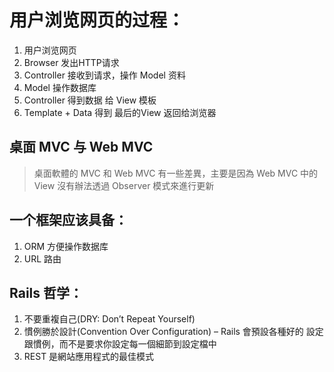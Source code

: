 # 用户浏览网页的过程：
1. 用户浏览网页
2. Browser 发出HTTP请求
3. Controller 接收到请求，操作 Model 资料
4. Model 操作数据库
5. Controller 得到数据 给 View 模板
6. Template + Data 得到 最后的View 返回给浏览器


##  桌面 MVC 与 Web MVC
> 桌面軟體的 MVC 和 Web MVC 有一些差異，主要是因為 Web MVC 中的 View 沒有辦法透過 Observer 模式來進行更新


## 一个框架应该具备：
1. ORM 方便操作数据库
2. URL 路由

## Rails 哲学：
1. 不要重複自己(DRY: Don’t Repeat Yourself)
2. 慣例勝於設計(Convention Over Configuration) – Rails 會預設各種好的 設定跟慣例，而不是要求你設定每一個細節到設定檔中
3. REST 是網站應用程式的最佳模式